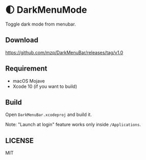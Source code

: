 # :first_quarter_moon: DarkMenuMode
Toggle dark mode from menubar.

## Download
https://github.com/mzp/DarkMenuBar/releases/tag/v1.0

## Requirement

 * macOS Mojave
 * Xcode 10 (if you want to build)

## Build
Open `DarkMenuBar.xcodeproj` and build it.

Note: "Launch at login" feature works only inside `/Applications`.

## LICENSE
MIT
